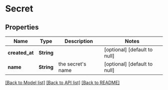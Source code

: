 # Secret

## Properties
Name | Type | Description | Notes
------------ | ------------- | ------------- | -------------
**created_at** | **String** |  | [optional] [default to null]
**name** | **String** | the secret&#39;s name | [optional] [default to null]

[[Back to Model list]](../README.md#documentation-for-models) [[Back to API list]](../README.md#documentation-for-api-endpoints) [[Back to README]](../README.md)


